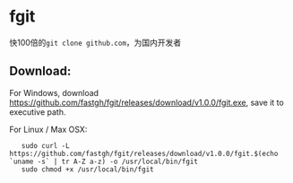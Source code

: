 # fgit
快100倍的`git clone github.com`，为国内开发者

## Download:
  For Windows, download https://github.com/fastgh/fgit/releases/download/v1.0.0/fgit.exe, save it to executive path.

  For Linux / Max OSX:

  ```shell
     sudo curl -L https://github.com/fastgh/fgit/releases/download/v1.0.0/fgit.$(echo `uname -s` | tr A-Z a-z) -o /usr/local/bin/fgit
     sudo chmod +x /usr/local/bin/fgit
  ```
